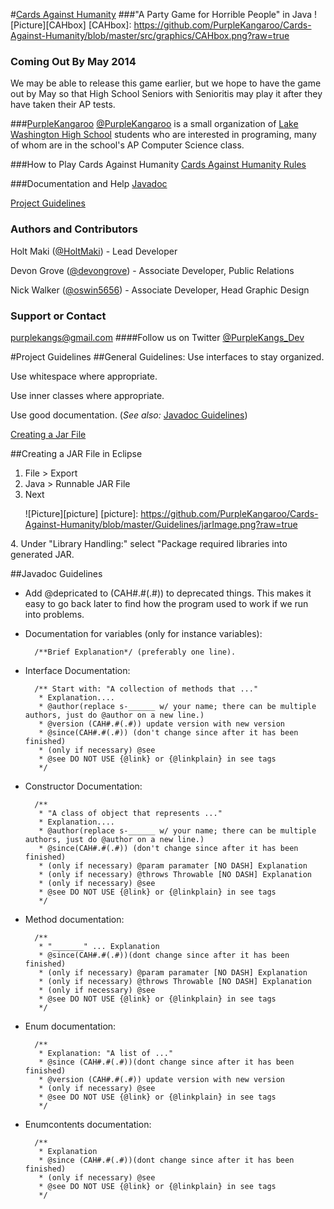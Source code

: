 #[Cards Against Humanity](http://cardsagainsthumanity.com/)
###"A Party Game for Horrible People" in Java
![Picture][CAHbox]
[CAHbox]: https://github.com/PurpleKangaroo/Cards-Against-Humanity/blob/master/src/graphics/CAHbox.png?raw=true
### Coming Out By May 2014
We may be able to release this game earlier, but we hope to have the game out by May so that High School Seniors with Senioritis may play it after they have taken their AP tests.

###[PurpleKangaroo](https://github.com/PurpleKangaroo)
[@PurpleKangaroo](https://github.com/PurpleKangaroo) is a small organization of [Lake Washington High School](http://www.lwsd.org/school/lwhs/Pages/default.aspx) students who are interested in programing, many of whom are in the school's AP Computer Science class.

###How to Play Cards Against Humanity
[Cards Against Humanity Rules](http://s3.amazonaws.com/cah/CAH_Rules.pdf)

###Documentation and Help
[Javadoc](http://htmlpreview.github.io/?https://raw.github.com/PurpleKangaroo/Cards-Against-Humanity/master/doc/index.html?overview-summary.html)

[Project Guidelines](https://github.com/HoltMaki/CardsAgainstHumanity/blob/master/README.md#project-guidelines)

### Authors and Contributors
Holt Maki ([@HoltMaki](https://github.com/HoltMaki)) - Lead Developer

Devon Grove ([@devongrove](https://github.com/devongrove)) - Associate Developer, Public Relations

Nick Walker ([@oswin5656](https://github.com/oswin5656)) - Associate Developer, Head Graphic Design

### Support or Contact
purplekangs@gmail.com
####Follow us on Twitter [@PurpleKangs_Dev](https://twitter.com/PurpleKangs_Dev)

#Project Guidelines
##General Guidelines:
Use interfaces to stay organized.

Use whitespace where appropriate.

Use inner classes where appropriate.

Use good documentation. (<em>See also: </em>
[Javadoc Guidelines](https://github.com/HoltMaki/CardsAgainstHumanity/blob/master/Guidelines/Javadoc%20Guidelines.md))

[Creating a Jar File](https://github.com/HoltMaki/CardsAgainstHumanity/edit/master/README.md#creating-a-jar-file-in-eclipse)

##Creating a JAR File in Eclipse
1. File > Export
2. Java > Runnable JAR File
3. Next<p>![Picture][picture]
[picture]: https://github.com/PurpleKangaroo/Cards-Against-Humanity/blob/master/Guidelines/jarImage.png?raw=true
</p>
4. Under "Library Handling:" select "Package required libraries into generated JAR.

##Javadoc Guidelines
- Add @depricated to (CAH#.#(.#)) to deprecated things. 
This makes it easy to go back later to find how the program used to work if we run into problems.
- Documentation for variables (only for instance variables): 

		/**Brief Explanation*/ (preferably one line).
	
- Interface Documentation: 
		
		/** Start with: "A collection of methods that ..."
		 * Explanation....
		 * @author(replace s-______ w/ your name; there can be multiple authors, just do @author on a new line.)
		 * @version (CAH#.#(.#)) update version with new version
		 * @since(CAH#.#(.#)) (don't change since after it has been finished)
		 * (only if necessary) @see
		 * @see DO NOT USE {@link} or {@linkplain} in see tags
		 */
		 
- Constructor Documentation:
	
		/**
		 * "A class of object that represents ..."
		 * Explanation....
		 * @author(replace s-______ w/ your name; there can be multiple authors, just do @author on a new line.)
		 * @since(CAH#.#(.#)) (don't change since after it has been finished)
		 * (only if necessary) @param paramater [NO DASH] Explanation 
		 * (only if necessary) @throws Throwable [NO DASH] Explanation 
		 * (only if necessary) @see
		 * @see DO NOT USE {@link} or {@linkplain} in see tags
		 */
		
- Method documentation:
	
		/**
		 * "_______" ... Explanation
		 * @since(CAH#.#(.#))(dont change since after it has been finished)
		 * (only if necessary) @param paramater [NO DASH] Explanation 
		 * (only if necessary) @throws Throwable [NO DASH] Explanation 
		 * (only if necessary) @see
		 * @see DO NOT USE {@link} or {@linkplain} in see tags
		 */
		
- Enum documentation:
		
		/**
		 * Explanation: "A list of ..."
		 * @since (CAH#.#(.#))(dont change since after it has been finished)
		 * @version (CAH#.#(.#)) update version with new version
		 * (only if necessary) @see
		 * @see DO NOT USE {@link} or {@linkplain} in see tags
		 */
- Enumcontents documentation:
		
		/**
		 * Explanation
		 * @since (CAH#.#(.#))(dont change since after it has been finished)
		 * (only if necessary) @see
		 * @see DO NOT USE {@link} or {@linkplain} in see tags
		 */
		
